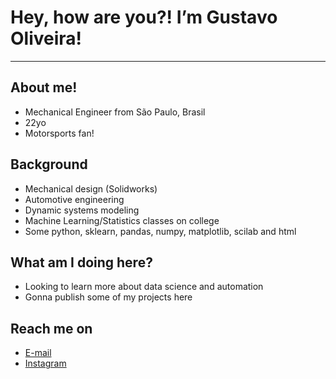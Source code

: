 # Hey, how are you?! I’m Gustavo Oliveira!

---
## About me!
- Mechanical Engineer from São Paulo, Brasil
- 22yo
- Motorsports fan!

## Background

- Mechanical design (Solidworks)
- Automotive engineering
- Dynamic systems modeling
- Machine Learning/Statistics classes on college
- Some python, sklearn, pandas, numpy, matplotlib, scilab and html

## What am I doing here?

- Looking to learn more about data science and automation
- Gonna publish some of my projects here

## Reach me on

- [E-mail](mailto:iron.gustavo@gmail.com)
- [Instagram](https://www.instagram.com/gustavo_olp/)
<!---
gustavolopeso/gustavolopeso is a ✨ special ✨ repository because its `README.md` (this file) appears on your GitHub profile.
You can click the Preview link to take a look at your changes.
--->
